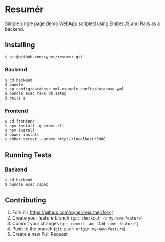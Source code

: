 # Resumér #

Simple single page demo WebApp scripted using Ember.JS and Rails as a backend.

## Installing ##

    $ git@github.com:cyner/resumer.git

### Backend

    $ cd backend
    $ bundle
    $ cp config/database.yml.example config/database.yml
    $ bundle exec rake db:setup
    $ rails s

### Frontend

    $ cd frontend
    $ npm install -g ember-cli
    $ npm install
    $ bower install
    $ ember server --proxy http://localhost:3000

## Running Tests

### Backend

    $ cd backend
    $ bundle exec rspec

## Contributing

1. Fork it ( https://github.com/cyner/resumer/fork )
2. Create your feature branch (`git checkout -b my-new-feature`)
3. Commit your changes (`git commit -am 'Add some feature'`)
4. Push to the branch (`git push origin my-new-feature`)
5. Create a new Pull Request
